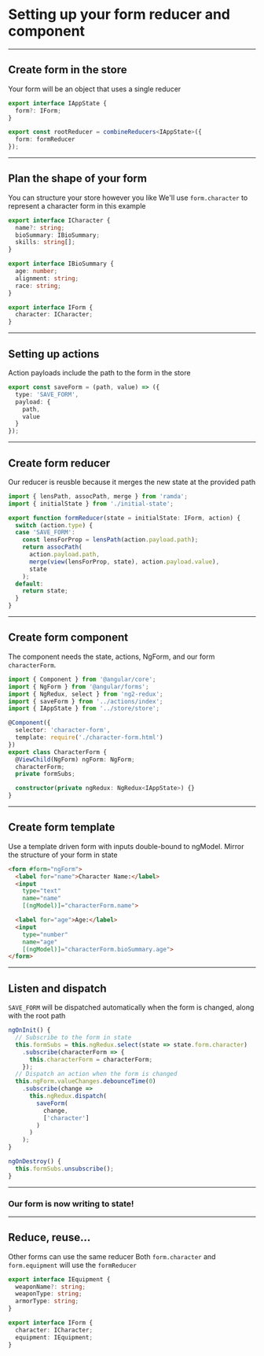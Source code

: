 # Setting up your form reducer and component 

---

## Create form in the store
Your form will be an object that uses a single reducer

```ts
export interface IAppState {
  form?: IForm;
}

export const rootReducer = combineReducers<IAppState>({
  form: formReducer
});
```

---

## Plan the shape of your form 
You can structure your store however you like
We'll use `form.character` to represent a character form in this example

```ts
export interface ICharacter {
  name?: string;
  bioSummary: IBioSummary;
  skills: string[];
}

export interface IBioSummary {
  age: number;
  alignment: string;
  race: string;
}

export interface IForm {
  character: ICharacter;
}
```

---

## Setting up actions
Action payloads include the path to the form in the store 

```ts
export const saveForm = (path, value) => ({
  type: 'SAVE_FORM',
  payload: {
    path,
    value
  }
});
```

---

## Create form reducer
Our reducer is reusble because it merges the new state at the provided path

```ts
import { lensPath, assocPath, merge } from 'ramda';
import { initialState } from './initial-state';

export function formReducer(state = initialState: IForm, action) {
  switch (action.type) {
  case 'SAVE_FORM':
    const lensForProp = lensPath(action.payload.path);
    return assocPath(
      action.payload.path,
      merge(view(lensForProp, state), action.payload.value),
      state
    );
  default:
    return state;
  }
}
```

---

## Create form component

The component needs the state, actions, NgForm, and our form `characterForm`.


```ts
import { Component } from '@angular/core';
import { NgForm } from '@angular/forms';
import { NgRedux, select } from 'ng2-redux';
import { saveForm } from '../actions/index';
import { IAppState } from '../store/store';

@Component({
  selector: 'character-form',
  template: require('./character-form.html')
})
export class CharacterForm {
  @ViewChild(NgForm) ngForm: NgForm;
  characterForm;
  private formSubs;

  constructor(private ngRedux: NgRedux<IAppState>) {}
}
```

---

## Create form template
Use a template driven form with inputs double-bound to ngModel. 
Mirror the structure of your form in state

```html
<form #form="ngForm">
  <label for="name">Character Name:</label>
  <input
    type="text"
    name="name"
    [(ngModel)]="characterForm.name">

  <label for="age">Age:</label>
  <input
    type="number"
    name="age"
    [(ngModel)]="characterForm.bioSummary.age">
</form>
```

---

## Listen and dispatch

`SAVE_FORM` will be dispatched automatically when the form is changed, along with the root path

```ts
ngOnInit() {
  // Subscribe to the form in state
  this.formSubs = this.ngRedux.select(state => state.form.character)
    .subscribe(characterForm => {
      this.characterForm = characterForm;
    });
  // Dispatch an action when the form is changed
  this.ngForm.valueChanges.debounceTime(0)
    .subscribe(change =>
      this.ngRedux.dispatch(
        saveForm(
          change,
          ['character']
        )
      )
    );
}

ngOnDestroy() {
  this.formSubs.unsubscribe();
}
```

---

### Our form is now writing to state!

---

## Reduce, reuse...
Other forms can use the same reducer
Both `form.character` and `form.equipment` will use the `formReducer`

```ts
export interface IEquipment {
  weaponName?: string;
  weaponType: string;
  armorType: string;
}

export interface IForm {
  character: ICharacter;
  equipment: IEquipment;
}
```
